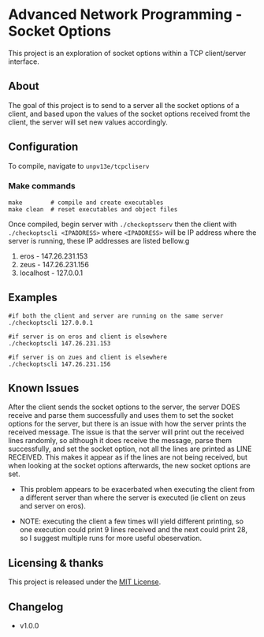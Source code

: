 # Advanced Network Programming - Socket Options

This project is an exploration of socket options within a TCP client/server interface.

## About

The goal of this project is to send to a server all the socket options of a client, and based upon the values of the socket options received fromt the client, the server will set new values accordingly.

## Configuration

To compile, navigate to `unpv13e/tcpcliserv`

### Make commands

```shell
make        # compile and create executables
make clean  # reset executables and object files
```

Once compiled, begin server with `./checkoptsserv` then the client with `./checkoptscli <IPADDRESS>` where `<IPADDRESS>` will be IP address where the server is running, these IP addresses are listed bellow.g

1. eros - 147.26.231.153
2. zeus - 147.26.231.156
3. localhost - 127.0.0.1

## Examples

```shell
#if both the client and server are running on the same server
./checkoptscli 127.0.0.1

#if server is on eros and client is elsewhere
./checkoptscli 147.26.231.153

#if server is on zues and client is elsewhere
./checkoptscli 147.26.231.156
```

## Known Issues

After the client sends the socket options to the server, the server DOES receive and parse them successfully and uses them to set the socket options for the server, but there is an issue with how the server prints the received message. The issue is that the server will print out the received lines randomly, so although it does receive the message, parse them successfully, and set the socket option, not all the lines are printed as LINE RECEIVED. This makes it appear as if the lines are not being received, but when looking at the socket options afterwards, the new socket options are set.

- This problem appears to be exacerbated when executing the client from a different server than where the server is executed (ie client on zeus and server on eros).

- NOTE: executing the client a few times will yield different printing, so one execution could print 9 lines received and the next could print 28, so I suggest multiple runs for more useful obeservation.

## Licensing & thanks

This project is released under the [MIT License](./LICENSE.txt).

## Changelog

- v1.0.0
